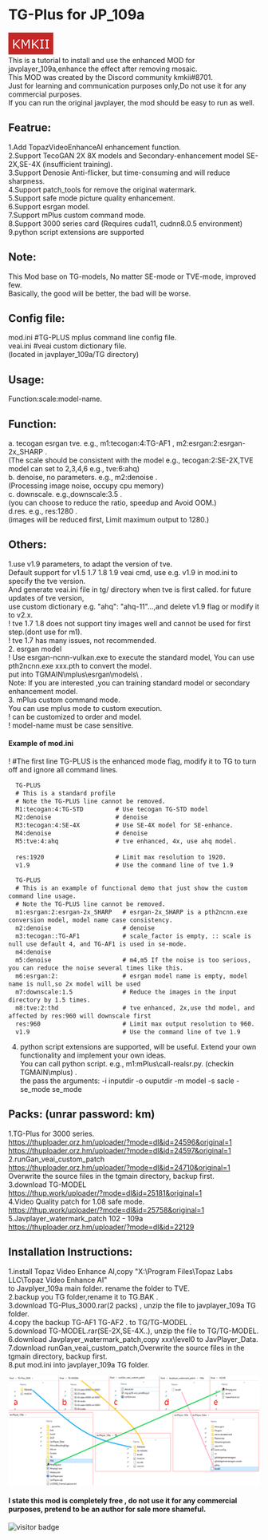 # TG-Plus for JP_109a<BR>
![](logo90.png) <BR>
This is a tutorial to install and use the enhanced MOD for javplayer_109a,enhance the effect after removing mosaic.<BR>
This MOD was created by the Discord community kmkii#8701.<BR>
Just for learning and communication purposes only,Do not use it for any commercial purposes.<BR>
If you can run the original javplayer, the mod should be easy to run as well.<BR>


## Featrue:<BR>
1.Add TopazVideoEnhanceAI enhancement function.<BR>
2.Support TecoGAN 2X 8X models and Secondary-enhancement model SE-2X,SE-4X (insufficient training).<BR>
3.Support Denosie Anti-flicker, but time-consuming and will reduce sharpness.<BR>
4.Support patch_tools for remove the original watermark.<BR>
5.Support safe mode picture quality enhancement.<BR>
6.Support esrgan model.<BR>
7.Support mPlus custom command mode.<BR>
8.Support 3000 series card (Requires cuda11, cudnn8.0.5 environment)<BR>
9.python script extensions are supported<BR>

## Note:<BR>
  This Mod base on TG-models, No matter SE-mode or TVE-mode, improved few. <BR>
  Basically, the good will be better, the bad will be worse.<BR>

## Config file: 
mod.ini    #TG-PLUS mplus command line config file.<BR>
veai.ini    #veai custom dictionary file.<BR>
(located in javplayer_109a/TG directory)

## Usage:
  Function:scale:model-name.<BR>
## Function:
  a. tecogan esrgan tve. e.g., m1:tecogan:4:TG-AF1 , m2:esrgan:2:esrgan-2x_SHARP . <BR>
  (The scale should be consistent with the model e.g., tecogan:2:SE-2X,TVE model can set to 2,3,4,6 e.g., tve:6:ahq)<BR>
  b. denoise, no parameters.  e.g., m2:denoise .   <BR>
  (Processing image noise, occupy cpu memory) <BR>
  c. downscale. e.g.,downscale:3.5 .<BR>
  (you can choose to reduce the ratio, speedup and Avoid OOM.)<BR>
  d.res. e.g., res:1280 .<BR>
  (images will be reduced first, Limit maximum output to 1280.)<BR>

## Others:<BR>
  1.use v1.9 parameters, to adapt the version of tve.<BR>
  Default support for v1.5 1.7 1.8 1.9 veai cmd, use e.g. v1.9 in mod.ini to specify the tve version.<BR>
  And generate veai.ini file in tg/ directory when tve is first called. for future updates of tve version, <BR>
  use custom dictionary e.g. "ahq": "ahq-11"...,and delete v1.9 flag or modify it to v2.x.<BR>
  ! tve 1.7 1.8 does not support tiny images well and cannot be used for first step.(dont use for m1).<BR>
  ! tve 1.7 has many issues, not recommended.<BR>
  2. esrgan model<BR>
  ! Use esrgan-ncnn-vulkan.exe to execute the standard model, You can use pth2ncnn.exe xxx.pth to convert the model.<BR>
  put into TGMAIN\mplus\esrgan\models\ .<BR>
  Note: If you are interested ,you can training standard model or secondary enhancement model.<BR>
  3. mPlus custom command mode.<BR>
  You can use mplus mode to custom execution.<BR>
  ! can be customized to order and model.<BR>
  ! model-name must be case sensitive.<BR>
  #### Example of mod.ini<BR>
  ! #The first line TG-PLUS is the enhanced mode flag, modify it to TG to turn off and ignore all command lines.<BR>
```
  TG-PLUS
  # This is a standard profile
  # Note the TG-PLUS line cannot be removed.
  M1:tecogan:4:TG-STD         # Use tecogan TG-STD model
  M2:denoise                  # denoise
  M3:tecogan:4:SE-4X          # Use SE-4X model for SE-enhance.  
  M4:denoise                  # denoise  
  M5:tve:4:ahq                # tve enhanced, 4x, use ahq model.

  res:1920                    # Limit max resolution to 1920.  
  v1.9                        # Use the command line of tve 1.9
```
```
  TG-PLUS
  # This is an example of functional demo that just show the custom command line usage.
  # Note the TG-PLUS line cannot be removed.
  m1:esrgan:2:esrgan-2x_SHARP   # esrgan-2x_SHARP is a pth2ncnn.exe conversion model, model name case consistency.
  m2:denoise                    # denoise
  m3:tecogan::TG-AF1            # scale_factor is empty, :: scale is null use default 4, and TG-AF1 is used in se-mode.
  m4:denoise
  m5:denoise                    # m4,m5 If the noise is too serious, you can reduce the noise several times like this.
  m6:esrgan:2:                  # esrgan model name is empty, model name is null,so 2x model will be used
  m7:downscale:1.5              # Reduce the images in the input directory by 1.5 times.
  m8:tve:2:thd                  # tve enhanced, 2x,use thd model, and affected by res:960 will downscale first
  res:960                       # Limit max output resolution to 960.
  v1.9                          # Use the command line of tve 1.9
```
  4. python script extensions are supported, will be useful. Extend your own functionality and implement your own ideas.<BR>
    You can call python script. e.g., m1:mPlus\call-realsr.py. (checkin TGMAIN\mplus)  . <BR>
    the pass the arguments: -i inputdir -o ouputdir -m model -s sacle -se_mode se_mode<BR>

## Packs: (unrar password: km)<BR>
1.TG-Plus for 3000 series.<BR>
https://thuploader.orz.hm/uploader/?mode=dl&id=24596&original=1<BR>
https://thuploader.orz.hm/uploader/?mode=dl&id=24597&original=1<BR>
2.runGan_veai_custom_patch<BR>
https://thuploader.orz.hm/uploader/?mode=dl&id=24710&original=1<BR>
Overwrite the source files in the tgmain directory, backup first.<BR>
3.download TG-MODEL<BR>
https://thup.work/uploader/?mode=dl&id=25181&original=1<BR>
4.Video Quality patch for 1.08 safe mode.<BR>
https://thup.work/uploader/?mode=dl&id=25758&original=1<BR>
5.Javplayer_watermark_patch 102 - 109a<BR>
https://thuploader.orz.hm/uploader/?mode=dl&id=22129<BR>

## Installation Instructions: <BR>
1.install Topaz Video Enhance AI,copy "X:\Program Files\Topaz Labs LLC\Topaz Video Enhance AI" <BR>
  to Javplyer_109a main folder. rename the folder to TVE.<BR>
2.backup you TG folder,rename it to TG.BAK .<BR>
3.download TG-Plus_3000.rar(2 packs) , unzip the file to javplayer_109a TG folder.<BR>
4.copy the backup TG-AF1 TG-AF2 . to TG/TG-MODEL .<BR>
5.download TG-MODEL.rar(SE-2X,SE-4X..), unzip the file to TG/TG-MODEL.<BR>
6.download Javplayer_watermark_patch,copy xxx\level0 to JavPlayer_Data.<BR>
7.download runGan_veai_custom_patch,Overwrite the source files in the tgmain directory, backup first.<BR>
8.put mod.ini into  javplayer_109a TG folder.<BR>

![](directory.png)

#### I state this mod is completely free , do not use it for any commercial purposes, pretend to be an author for sale more shameful.<BR>
![visitor badge](https://visitor-badge.glitch.me/badge?page_id=github.com/km2ii/JP109A_TG-PLUS)
